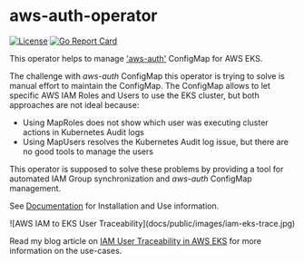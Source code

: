 # aws-auth-operator
[![License](https://img.shields.io/badge/license-Apache--2.0-blue.svg)](http://www.apache.org/licenses/LICENSE-2.0)
[![Go Report
Card](https://goreportcard.com/badge/github.com/gp42/aws-auth-operator)](https://goreportcard.com/report/github.com/gp42/aws-auth-operator)

This operator helps to manage
['aws-auth'](https://docs.aws.amazon.com/eks/latest/userguide/add-user-role.html) ConfigMap for AWS EKS.

The challenge with *aws-auth* ConfigMap this operator is trying to solve is manual effort to
maintain the ConfigMap. The ConfigMap allows to let specific AWS IAM Roles and Users to use the EKS
cluster, but both approaches are not ideal because: 
* Using MapRoles does not show which user was executing cluster actions in Kubernetes Audit logs
* Using MapUsers resolves the Kubernetes Audit log issue, but there are no good tools to manage the
  users

This operator is supposed to solve these problems by providing a tool for automated IAM Group
synchronization and *aws-auth* ConfigMap management.

See [Documentation](https://gp42.github.io/aws-auth-operator) for Installation and Use information.

<div style="text-align:center">
![AWS IAM to EKS User Traceability](docs/public/images/iam-eks-trace.jpg)
</div>

Read my blog article on [IAM User Traceability in AWS
EKS](https://ops42.org/2021/12/19/User-Traceability-In-AWS-EKS.html?utm_source=aws-auth-operator_readme-md&utm_medium=git) for more information on the
use-cases.
